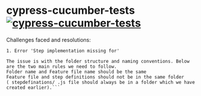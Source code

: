 # cypress-cucumber-tests [![cypress-cucumber-tests](https://github.com/ISanjeevKumar/cypress-cucumber-tests/actions/workflows/node.js.yml/badge.svg)](https://github.com/ISanjeevKumar/cypress-cucumber-tests/actions/workflows/node.js.yml)

Challenges faced and resolutions:

`1. Error 'Step implementation missing for'`

```
The issue is with the folder structure and naming conventions. Below are the two main rules we need to follow.
Folder name and Feature file name should be the same
Feature file and step definitions should not be in the same folder 
( stepdefinations/ .js file should always be in a folder which we have created earlier).```
